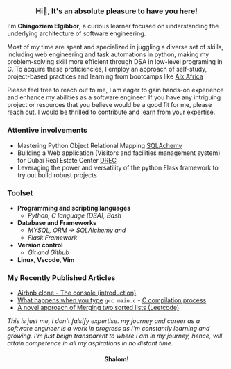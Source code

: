 ### <p align="center">Hi👋, It's an absolute pleasure to have you here!</p>
I'm <b>Chiagoziem Elgibbor</b>, a curious learner focused on understanding the underlying architecture of software engineering.  

Most of my time are spent and specialized in juggling a diverse set of skills, including web engineering and task automations in python, making my problem-solving skill more efficient through DSA in low-level programing in C. To acquire these proficiencies, I employ an approach of self-study, project-based practices and learning from bootcamps like [Alx Africa](https://www.alxafrica.com/)  

Please feel free to reach out to me, I am eager to gain hands-on experience and enhance my abilities as a software engineer. If you have any intriguing project or resources that you believe would be a good fit for me, please reach out. I would be thrilled to contribute and learn from your expertise.  
### Attentive involvements  
* Mastering Python Object Relational Mapping [SQLAchemy](https://docs.sqlalchemy.org/en/13/)  
* Building a Web application (Visitors and facilities management system) for Dubai Real Estate Center [DREC](https://www.drec.ae/)
*  Leveraging the power and versatility of the python Flask framework to try out build robust projects  
### Toolset  
* <b>Programming and scripting languages</b> 
    * _Python, C language (DSA), Bash_
* <b>Database and Frameworks</b> 
    * _MYSQL, ORM -> SQLAlchemy and_
    * _Flask Framework_
* <b>Version control</b>  
    * _Git and Github_  
* <b>Linux, Vscode, Vim</b>  
### My Recently Published Articles  
* [Airbnb clone - The console (introduction)](https://elgibbor.hashnode.dev/airbnb-clone-building-the-console-part-1-introduction)  
* [What happens when you type](https://elgibbor.hashnode.dev/what-happens-when-you-type-gcc-mainc-c-compilation-process) `gcc main.c` - [C compilation process](https://elgibbor.hashnode.dev/what-happens-when-you-type-gcc-mainc-c-compilation-process)  
* [A novel approach of Merging two sorted lists (Leetcode)](https://elgibbor.hashnode.dev/merge-two-sorted-lists-leetcode-21-a-novel-approach)  
  
  
  
_This is just me, I don't falsify expertise. my journey and career as a software engineer is a work in progress as I'm constantly learning and growing. I'm just beign transparent to where I am in my journey, hence, will attain competence in all my aspirations in no distant time._  
  #### <p align="center">Shalom!</p>

